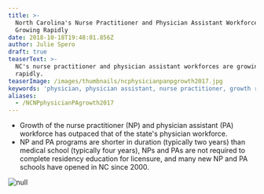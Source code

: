 ```yaml
---
title: >-
  North Carolina's Nurse Practitioner and Physician Assistant Workforces are
  Growing Rapidly
date: 2018-10-18T19:48:01.856Z
author: Julie Spero
draft: true
teaserText: >-
  NC's nurse practitioner and physician assistant workforces are growing
  rapidly. 
teaserImage: /images/thumbnails/ncphysicianpanpgrowth2017.jpg
keywords: 'physician, physician assistant, nurse practitioner, growth rate'
aliases:
  - /NCNPphysicianPAgrowth2017
---
```



* Growth of the nurse practitioner (NP) and physician assistant (PA) workforce has outpaced that of the state's physician workforce.
* NP and PA programs are shorter in duration (typically two years) than medical school (typically four years), NPs and PAs are not required to complete residency education for licensure, and many new NP and PA schools have opened in NC since 2000.

![null](/images/posts/ncphysicianpanpgrowth2017.jpg)
